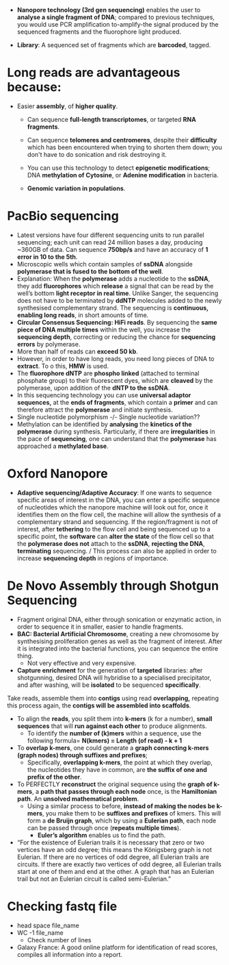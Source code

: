 * **Nanopore technology (3rd gen sequencing)** enables the user to **analyse a single fragment of DNA**; compared to previous techniques, you would use PCR amplification to-amplify-the signal produced by the sequenced fragments and the fluorophore light produced.

* **Library**: A sequenced set of fragments which are **barcoded**, tagged.

# Long reads are advantageous because:

* Easier **assembly**, of **higher quality**.

  * Can sequence **full-length transcriptomes**, or targeted **RNA fragments**.

  * Can sequence **telomeres and centromeres**, despite their **difficulty** which has been encountered when trying to shorten them down; you don't have to do sonication and risk destroying it.

  * You can use this technology to detect **epigenetic modifications**; DNA **methylation of Cytosine**, or **Adenine modification** in bacteria.

  * **Genomic variation in populations**.

# PacBio sequencing

* Latest versions have four different sequencing units to run parallel sequencing; each unit can read 24 million bases a day, producing \~360GB of data. Can sequence **750bp/s** and have an accuracy of **1 error in 10 to the 5th**.  
* Microscopic wells which contain samples of **ssDNA** alongside **polymerase that is fused to the bottom of the well**.   
* Explanation: When the **polymerase** adds a nucleotide to the **ssDNA**, they add **fluorophores** which **release** a signal that can be read by the well’s bottom **light receptor in real time**. Unlike Sanger, the sequencing does not have to be terminated by **ddNTP** molecules added to the newly synthesised complementary strand. The sequencing is **continuous, enabling long reads**, in short amounts of time.  
* **Circular Consensus Sequencing: HiFi reads**. By sequencing the **same piece of DNA multiple times** within the well, you increase the **sequencing depth**, correcting or reducing the chance for **sequencing errors** by polymerase.  
* More than half of reads can **exceed 50 kb**.  
* However, in order to have long reads, you need long pieces of DNA to **extract**. To o this, **HMW** is used.  
* The **fluorophore dNTP** are **phospho linked** (attached to terminal phosphate group) to their fluorescent dyes, which are **cleaved** by the polymerase, upon addition of the **dNTP to the ssDNA**.  
* In this sequencing technology you can use **universal adaptor sequences,** at the **ends of fragments**, which contain a **primer** and can therefore attract the **polymerase** and initiate synthesis.  
* Single nucleotide polymorphism \-/- Single nucleotide variation??  
* Methylation can be identified by **analysing** the **kinetics of the polymerase** during synthesis. Particularly, if there are **irregularities** in the pace of **sequencing**, one can understand that the **polymerase** has approached a **methylated base**. 

# Oxford Nanopore

* **Adaptive sequencing/Adaptive Accuracy**: If one wants to sequence specific areas of interest in the DNA, you can enter a specific sequence of nucleotides which the nanopore machine will look out for, once it identifies them on the flow cell, the machine will allow the synthesis of a complementary strand and sequencing. If the region/fragment is not of interest, after **tethering** to the flow cell and being sequenced up to a specific point, the **software** can **alter the state** of the flow cell so that the **polymerase does not** attach to the **ssDNA**, **rejecting the DNA**, **terminating** sequencing. / This process can also be applied in order to increase **sequencing depth** in regions of importance.

# De Novo Assembly through Shotgun Sequencing

* Fragment original DNA, either through sonication or enzymatic action, in order to sequence it in smaller, easier to handle fragments.  
* **BAC: Bacterial Artificial Chromosome**, creating a new chromosome by synthesising proliferation genes as well as the fragment of interest. After it is integrated into the bacterial functions, you can sequence the entire thing.  
  * Not very effective and very expensive.  
* **Capture enrichment** for the generation of **targeted** libraries: after shotgunning, desired DNA will hybridise to a specialised precipitator, and after washing, will be **isolated** to be sequenced **specifically**. 

Take reads, assemble them into **contigs** using read **overlapping,** repeating this process again, the **contigs will be assembled into scaffolds**.

* To align the **reads**, you split them into **k-mers** (k for a number), **small sequences** that will **run against each other** to produce alignments.  
  * To identify the **number of (k)mers** within a sequence, use the following formula= **N(kmers) \= Length (of read) \- k \+ 1**  
* To **overlap k-mers**, one could generate a **graph connecting k-mers (graph nodes) through suffixes and prefixes**;  
  * Specifically, **overlapping k-mers**, the point at which they overlap, the nucleotides they have in common, are **the suffix of one and prefix of the other**.  
* To PERFECTLY **reconstruct** the original sequence using the **graph of k-mers**, a **path that passes through each node** once, is the **Hamiltonian path**. An **unsolved mathematical problem**.  
  * Using a similar process to before, **instead of making the nodes be k-mers**, you make them to be **suffixes and prefixes** of kmers. This will form a **de Bruijn graph**, which by using a **Eulerian path**, each node can be passed through once (**repeats multiple times**).  
    * **Euler’s algorithm** enables us to find the path.  
* “For the existence of Eulerian trails it is necessary that zero or two vertices have an odd degree; this means the Königsberg graph is not Eulerian. If there are no vertices of odd degree, all Eulerian trails are circuits. If there are exactly two vertices of odd degree, all Eulerian trails start at one of them and end at the other. A graph that has an Eulerian trail but not an Eulerian circuit is called semi-Eulerian.”

# Checking fastq file

* head space file\_name  
* WC \-1 file\_name  
  * Check number of lines  
* Galaxy France: A good online platform for identification of read scores, compiles all information into a report.

# 

  